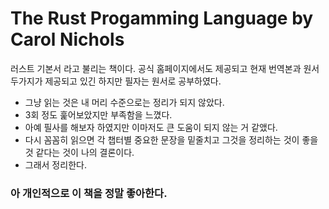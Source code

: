 # The Rust Progamming Language by Carol Nichols

러스트 기본서 라고 불리는 책이다. 
공식 홈페이지에서도 제공되고 현재 번역본과 원서 두가지가 제공되고 있긴 하지만 필자는 원서로 공부하였다. 


* 그냥 읽는 것은 내 머리 수준으로는 정리가 되지 않았다.
* 3회 정도 훑어보았지만 부족함을 느꼈다. 
* 아예 필사를 해보자 하였지만 이마저도 큰 도움이 되지 않는 거 같앴다.
* 다시 꼼꼼히 읽으면 각 챕터별 중요한 문장을 밑줄치고 그것을 정리하는 것이 좋을 것 같다는 것이 나의 결론이다. 
* 그래서 정리한다. 

### 아 개인적으로 이 책을 정말 좋아한다. 



